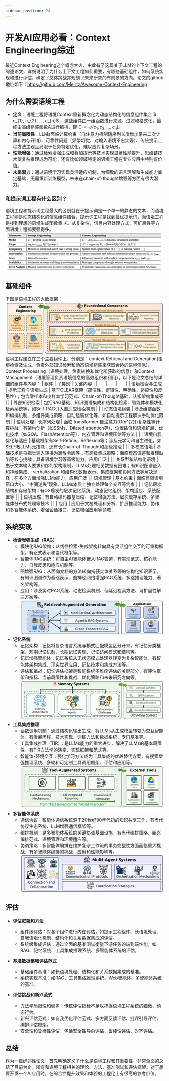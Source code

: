 ```yaml
---
sidebar_position: 24
---
```


# 开发AI应用必看：Context Engineering综述

最近Context Engineering这个概念大火，由此有了这篇关于LLM的上下文工程的综述论文，详细说明了为什么上下文工程如此重要，有哪些基础组件，如何系统实现和进行评估，确定了总体挑战并规划了未来研究的有前景的方向。论文的github地址如下：https://github.com/Meirtz/Awesome-Context-Engineering


## 为什么需要语境工程
- **定义**：语境工程将语境Context重新概念化为动态结构化的信息组件集合 $ c_{1}, c_{2}, ..., c_{n}$ ，这些组件由一组函数进行来源、过滤和格式化，最终由高级组装函数A进行编排，即 $C=\mathcal{A}\left(c_{1}, c_{2}, ..., c_{n}\right)$。
- **当前局限性**：LLMs面临计算约束（自注意力机制随序列长度增加带来二次计算和内存开销）、可靠性问题（频繁幻觉、对输入语境不忠实等）、传统提示工程方法主观且局限于任务特定优化，难以应对复杂场景。
- **性能增强**：通过检索增强生成和叠加提示等技术实现显著性能提升，思维链技术使复杂推理成为可能；还有比如领域特定的语境工程在专业应用中特别有价值。
- **未来潜力**：通过语境学习实现灵活适应机制，为细致的语言理解和生成能力奠定基础，无需重新训练模型，未来在chain-of-thought增强等方面有很大潜力。
### 和提示词工程有什么区别？
语境工程和提示词工程最大的区别就在于提示词是一个单一的静态的文本，而语境工程则是动态结构化的信息组件结合，提示词工程是找到最优提示词，而语境工程是找到理想的语境生成函数集 $\mathcal{F}$。从复杂性，信息内容处理方式，可扩展性等方面语境工程都要强得多。
![img](img/Context_engineer_prompt.png)
## 基础组件
下图是语境工程的大致框架：
![img](img/context_engineering_component.jpeg)
语境工程建立在三个主要组件上，分别是：context Retrieval and Generation(语境检索及生成，负责外部知识检索和动态语境组装来获取合适的语境信息)，Context Processing（语境处理，负责转换和优化所获取的信息）和Context Management（语境管理负责语境信息的高效组织和利用）。以下是论文总结的详细的组件与内容：
| 组件 | 子类别 | 关键内容 |
| --- | --- | --- |
| 语境检索与生成 | 提示工程与语境生成 | 基于CLEAR框架（简洁性、逻辑性、明确性、适应性和反思性）；包含零样本和少样本学习范式、Chain-of-Thought基础、认知架构集成等 |
|  | 外部知识检索 | 包括RAG基础、知识图谱集成和结构化检索、智能体和模块化检索系统等，如Self-RAG引入自适应检索机制 |
|  | 动态语境组装 | 涉及组装函数和编排机制、多组件集成策略、自动组装优化等，如自动提示工程解决手动优化限制 |
| 语境处理 | 长序列处理 | 面临 transformer 自注意力\(O(n^{2})\)复杂性等计算挑战；有架构创新（如SSMs、Dilated attention等）、位置插值和语境扩展、优化技术（如GQA、FlashAttention等）、内存管理和语境压缩等方法 |
|  | 语境自我优化与适应 | 基础框架有Self-Refine、Reflexion等；涉及元学习和自主进化，如SELF教LLMs元技能；还有长Chain-of-Thought和高级推理 |
|  | 多模态语境 | 基础技术是将视觉输入转换为离散令牌等；有高级集成策略；面临模态偏差和推理缺陷等核心挑战；具备语境学习等高级能力，应用广泛 |
|  | 关系型和结构化语境 | 由于文本输入要求和序列架构限制，LLMs处理相关数据有困难；有知识图谱嵌入和神经集成、 verbalization 和结构化数据表示、集成框架和协同方法等解决途径；在多个方面增强LLMs能力，应用广泛 |
| 语境管理 | 基本约束 | 面临有限语境窗口大小、“中间迷失”现象、LLMs本质上独立处理每个交互等约束 |
|  | 记忆层次结构和存储架构 | 有OS启发的层次记忆系统、动态记忆组织、架构适应、系统配置等 |
|  | 语境压缩 | 有自动编码器基压缩、记忆增强方法、层次缓存系统、多智能体分布式处理等技术 |
|  | 应用 | 应用于文档处理和分析、扩展推理能力、协作和多智能体系统、增强会话接口、记忆增强应用等领域 |

## 系统实现
- **检索增强生成（RAG）**
  - 模块化RAG架构：从线性检索-生成架构转向具有灵活组件交互的可重构框架，有正式表示和当代框架等。
  - 智能体RAG系统：将自主AI智能体嵌入RAG管道，有实现范式、核心能力、自我反思和适应机制等。
  - 图增强RAG：从面向文档的方法转向捕获实体关系等的结构化知识表示，有知识图谱作为基础表示、图神经网络增强RAG系统、多跳推理能力、著名架构等。
  - 应用：涉及实时RAG系统、动态检索机制、低延迟检索方法、可扩展性解决方案等。
![img](img/context_engineer_rag.jpeg)
- **记忆系统**
  - 记忆架构：记忆将复杂语言系统与模式匹配模型区分开来，有记忆分类框架、短期记忆机制、长期记忆实现、记忆访问模式和结构等。
  - 记忆增强智能体：记忆系统从无状态模式处理器转变为复杂智能体，有智能体架构集成、现实世界应用、记忆技术和集成方法等。
  - 评估和挑战：记忆评估框架是智能系统多维度评估的关键部分，有评估框架和指标、当前局限性和挑战、优化策略和未来研究方向等。
![img](img/context_engineer_memory.jpeg)
- **工具集成推理**
  - 函数调用机制：通过结构化输出生成，将LLMs从生成模型转变为交互智能体，有发展历程、技术实现、训练方法和数据系统、专门基准等。
  - 工具集成推理（TIR）：是LLMs能力的重大进步，解决了LLMs的基本局限性，有TIR方法学的演变、实现框架和范式等。
  - 智能体-环境交互：强化学习方法成为工具集成的优越替代方案，有搜索增强推理系统、多轮和可定制工具调用框架、评估和应用等。
![img](img/context_engineer_tool_aug.jpeg)
- **多智能体系统**
  - 通信协议：智能体通信系统源于20世纪90年代初的知识共享工作，有当代协议生态系统、LLM增强通信框架等。
  - 编排机制：是多智能体系统的关键协调基础设施，有当代编排策略、新兴编排范式、语境管理和环境适应等。
  - 协调策略：多智能体编排在维护复杂工作流的事务完整性方面面临重大挑战，有多智能体编排的挑战、应用和性能影响等。
![img](img/context_engineer_multiagent.jpeg)
## 评估
- **评估框架和方法**
  - 组件级评估：对各个组件进行内在评估，如提示工程组件、长语境处理、自我语境化机制、结构化和关系数据集成的评估。
  - 系统级集成评估：通过全面的基准测试衡量下游任务的端到端性能，如RAG、记忆系统、工具集成推理系统、多智能体系统的评估。

- **基准数据集和评估范式**
  - 基础组件基准：如长语境处理、结构化和关系数据集成的基准。
  - 系统实现基准：如RAG、工具集成推理系统、Web智能体、多智能体系统的基准。

- **评估挑战和新兴范式**
  - 方法学局限性和偏差：传统评估指标不足以捕捉语境工程系统的细微、动态行为。
  - 新兴评估范式：如自我优化评估范式、多方面反馈评估、批评引导评估、编排评估框架。
  - 安全性和鲁棒性评估：包括安全性导向评估、鲁棒性评估、对齐评估。

## 总结
作为一篇综述性论文，首先明确定义了什么是语境工程和其重要性，非常全面的总结了目前为止，所有和语境工程相关的理论、方法、基准测试和评估框架。对于想要开发一个AI应用时，在综合性提升效果和体验的工程化上有很高的参考价值。
